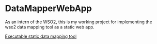 # DataMapperWebApp

As an intern of the WSO2, this is my working project for implementing the wso2 data mapping tool as a static web app.

<a href="https://github.com/sachi-d/DataMapperWebApp/blob/master/WebContent/index.html"> Executable static data mapping tool 
</a>
